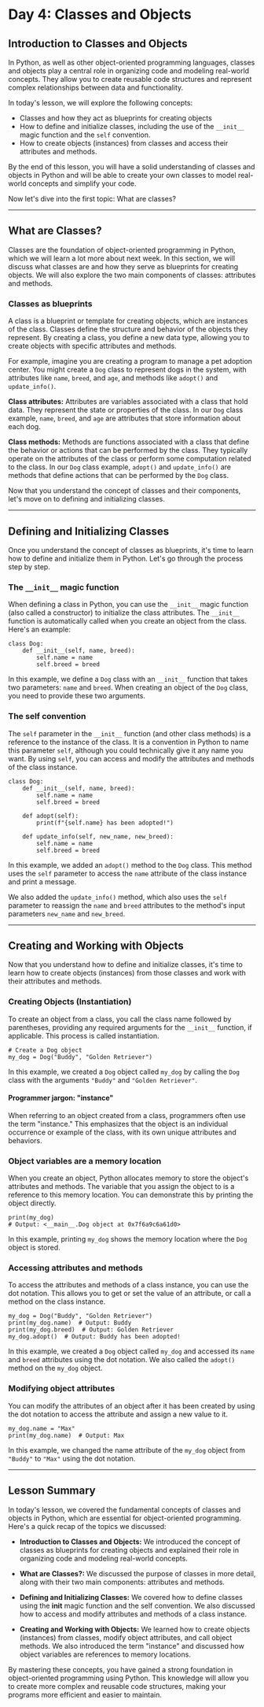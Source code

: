 # Day 4: Classes and Objects

## Introduction to Classes and Objects

In Python, as well as other object-oriented programming languages, classes and objects play a central role in organizing code and modeling real-world concepts. They allow you to create reusable code structures and represent complex relationships between data and functionality.

In today's lesson, we will explore the following concepts:

* Classes and how they act as blueprints for creating objects
* How to define and initialize classes, including the use of the `__init__` magic function and the `self` convention.
* How to create objects (instances) from classes and access their attributes and methods.

By the end of this lesson, you will have a solid understanding of classes and objects in Python and will be able to create your own classes to model real-world concepts and simplify your code.

Now let's dive into the first topic: What are classes?

--------------

## What are Classes?

Classes are the foundation of object-oriented programming in Python, which we will learn a lot more about next week. In this section, we will discuss what classes are and how they serve as blueprints for creating objects. We will also explore the two main components of classes: attributes and methods.

### Classes as blueprints

A class is a blueprint or template for creating objects, which are instances of the class. Classes define the structure and behavior of the objects they represent. By creating a class, you define a new data type, allowing you to create objects with specific attributes and methods.

For example, imagine you are creating a program to manage a pet adoption center. You might create a `Dog` class to represent dogs in the system, with attributes like `name`, `breed`, and `age`, and methods like `adopt()` and `update_info()`.

**Class attributes:** Attributes are variables associated with a class that hold data. They represent the state or properties of the class. In our `Dog` class example, `name`, `breed`, and `age` are attributes that store information about each dog.

**Class methods:** Methods are functions associated with a class that define the behavior or actions that can be performed by the class. They typically operate on the attributes of the class or perform some computation related to the class. In our `Dog` class example, `adopt()` and `update_info()` are methods that define actions that can be performed by the `Dog` class.

Now that you understand the concept of classes and their components, let's move on to defining and initializing classes.

-------------------

## Defining and Initializing Classes

Once you understand the concept of classes as blueprints, it's time to learn how to define and initialize them in Python. Let's go through the process step by step.

### The `__init__` magic function

When defining a class in Python, you can use the `__init__` magic function (also called a constructor) to initialize the class attributes. The `__init__` function is automatically called when you create an object from the class. Here's an example:

    class Dog:
        def __init__(self, name, breed):
            self.name = name
            self.breed = breed

In this example, we define a `Dog` class with an `__init__` function that takes two parameters: `name` and `breed`. When creating an object of the `Dog` class, you need to provide these two arguments.

### The self convention

The `self` parameter in the `__init__` function (and other class methods) is a reference to the instance of the class. It is a convention in Python to name this parameter `self`, although you could technically give it any name you want. By using `self`, you can access and modify the attributes and methods of the class instance.

    class Dog:
        def __init__(self, name, breed):
            self.name = name
            self.breed = breed

        def adopt(self):
            print(f"{self.name} has been adopted!")

        def update_info(self, new_name, new_breed):
            self.name = name
            self.breed = breed

In this example, we added an `adopt()` method to the `Dog` class. This method uses the `self` parameter to access the `name` attribute of the class instance and print a message.

We also added the `update_info()` method, which also uses the `self` parameter to reassign the `name` and `breed` attributes to the method's input parameters `new_name` and `new_breed`.

-------------

## Creating and Working with Objects

Now that you understand how to define and initialize classes, it's time to learn how to create objects (instances) from those classes and work with their attributes and methods.

### Creating Objects (Instantiation)

To create an object from a class, you call the class name followed by parentheses, providing any required arguments for the `__init__` function, if applicable. This process is called instantiation.

    # Create a Dog object
    my_dog = Dog("Buddy", "Golden Retriever")

In this example, we created a `Dog` object called `my_dog` by calling the `Dog` class with the arguments `"Buddy"` and `"Golden Retriever"`.

#### Programmer jargon: "instance"
When referring to an object created from a class, programmers often use the term "instance." This emphasizes that the object is an individual occurrence or example of the class, with its own unique attributes and behaviors.

### Object variables are a memory location
When you create an object, Python allocates memory to store the object's attributes and methods. The variable that you assign the object to is a reference to this memory location. You can demonstrate this by printing the object directly.

    print(my_dog)
    # Output: <__main__.Dog object at 0x7f6a9c6a61d0>

In this example, printing `my_dog` shows the memory location where the `Dog` object is stored.

### Accessing attributes and methods

To access the attributes and methods of a class instance, you can use the dot notation. This allows you to get or set the value of an attribute, or call a method on the class instance.

    my_dog = Dog("Buddy", "Golden Retriever")
    print(my_dog.name)  # Output: Buddy
    print(my_dog.breed)  # Output: Golden Retriever
    my_dog.adopt()  # Output: Buddy has been adopted!

In this example, we created a `Dog` object called `my_dog` and accessed its `name` and `breed` attributes using the dot notation. We also called the `adopt()` method on the `my_dog` object.

### Modifying object attributes

You can modify the attributes of an object after it has been created by using the dot notation to access the attribute and assign a new value to it.

    my_dog.name = "Max"
    print(my_dog.name)  # Output: Max

In this example, we changed the name attribute of the `my_dog` object from `"Buddy"` to `"Max"` using the dot notation.

------------

## Lesson Summary

In today's lesson, we covered the fundamental concepts of classes and objects in Python, which are essential for object-oriented programming. Here's a quick recap of the topics we discussed:

* **Introduction to Classes and Objects:** We introduced the concept of classes as blueprints for creating objects and explained their role in organizing code and modeling real-world concepts.

* **What are Classes?:** We discussed the purpose of classes in more detail, along with their two main components: attributes and methods.

* **Defining and Initializing Classes:** We covered how to define classes using the __init__ magic function and the self convention. We also discussed how to access and modify attributes and methods of a class instance.

* **Creating and Working with Objects:** We learned how to create objects (instances) from classes, modify object attributes, and call object methods. We also introduced the term "instance" and discussed how object variables are references to memory locations.

By mastering these concepts, you have gained a strong foundation in object-oriented programming using Python. This knowledge will allow you to create more complex and reusable code structures, making your programs more efficient and easier to maintain.
